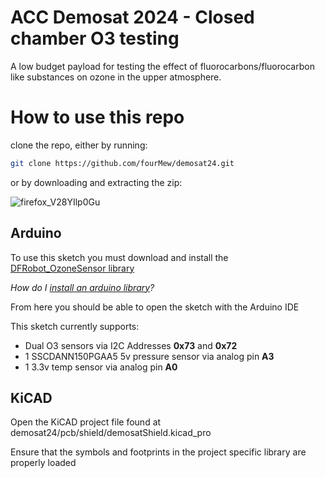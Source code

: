 # ACC Demosat 2024 - Closed chamber O3 testing
A low budget payload for testing the effect of fluorocarbons/fluorocarbon like substances on ozone in the upper atmosphere.
 <br/>
 
# How to use this repo
clone the repo, either by running:
```sh
git clone https://github.com/fourMew/demosat24.git
```
or by downloading and extracting the zip:

![firefox_V28YIlp0Gu](https://github.com/fourMew/demosat24/assets/19920164/bc803591-2bec-41a3-9846-162a37c0c774)


## Arduino
To use this sketch you must download and install the [DFRobot_OzoneSensor library](https://codeload.github.com/DFRobot/DFRobot_OzoneSensor/zip/master)

*How do I [install an arduino library](https://www.arduino.cc/en/Guide/Libraries#.UxU8mdzF9H0)?*

From here you should be able to open the sketch with the Arduino IDE

This sketch currently supports:

 - Dual O3 sensors via I2C Addresses **0x73** and **0x72**
 - 1 SSCDANN150PGAA5 5v pressure sensor via analog pin **A3**
 - 1 3.3v temp sensor via analog pin **A0**

## KiCAD
Open the KiCAD project file found at demosat24/pcb/shield/demosatShield.kicad_pro

Ensure that the symbols and footprints in the project specific library are properly loaded

